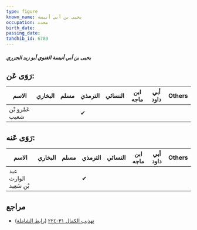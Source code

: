 ```yaml
---
type: figure
known_name: يحيى بن أبي أنيسة
occupation: محدث
birth_date:
passing_date:
tahdhib_id: 6789
---
```

##### يحيى بن أبي أنيسة الغنوي أبو زيد الجزري

## رَوَى عَن:
| الاسم           | البخاري | مسلم | الترمذي | النسائي | ابن ماجه | أبي داود | Others |
| --------------- | ------- | ---- | ------- | ------- | -------- | -------- | ------ |
| عَمْرو بْن شعيب |         |      | ✔       |         |          |          |        |
## رَوَى عَنه:
| الاسم                 | البخاري | مسلم | الترمذي | النسائي | ابن ماجه | أبي داود | Others |
| --------------------- | ------- | ---- | ------- | ------- | -------- | -------- | ------ |
| عبد الوارث بْن سَعِيد |         |      | ✔       |         |          |          |        |
## مراجع
- [تهذيب الكمال ٣١-٢٢٤](obsidian://open?vault=Tahdhib-al-Kamal&file=Figures/٦٧٨٩-يحيى%20بن%20أبي%20أنيسة%20الغنوي%20أبو%20زيد%20الجزري) ([رابط الشاملة](https://shamela.ws/book/3722/16772))